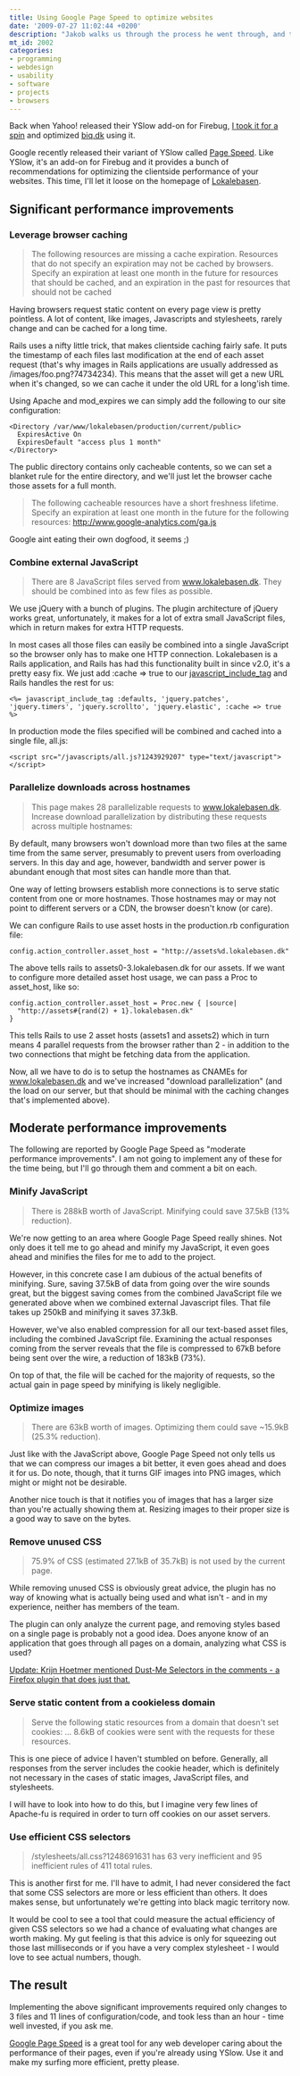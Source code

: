 ```yaml
---
title: Using Google Page Speed to optimize websites
date: '2009-07-27 11:02:44 +0200'
description: "Jakob walks us through the process he went through, and the tools he used to optimize the performance of an actual webpage."
mt_id: 2002
categories:
- programming
- webdesign
- usability
- software
- projects
- browsers
---
```

Back when Yahoo! released their YSlow add-on for Firebug, [I took it for a spin](https://mentalized.net/journal/2007/07/26/using-yslow-to-optimize-websites/) and optimized [biq.dk](http://biq.dk) using it.

Google recently released their variant of YSlow called [Page Speed](http://code.google.com/speed/page-speed/). Like YSlow, it's an add-on for Firebug and it provides a bunch of recommendations for optimizing the clientside performance of your websites. This time, I'll let it loose on the homepage of [Lokalebasen](http://www.lokalebasen.dk).

<!--more-->

## Significant performance improvements

### Leverage browser caching

> The following resources are missing a cache expiration. Resources that do not specify an expiration may not be cached by browsers. Specify an expiration at least one month in the future for resources that should be cached, and an expiration in the past for resources that should not be cached

Having browsers request static content on every page view is pretty pointless. A lot of content, like images, Javascripts and stylesheets, rarely change and can be cached for a long time.

Rails uses a nifty little trick, that makes clientside caching fairly safe. It puts the timestamp of each files last modification at the end of each asset request (that's why images in Rails applications are usually addressed as /images/foo.png?74734234). This means that the asset will get a new URL when it's changed, so we can cache it under the old URL for a long'ish time.

Using Apache and mod_expires we can simply add the following to our site configuration:

    <Directory /var/www/lokalebasen/production/current/public>
      ExpiresActive On
      ExpiresDefault "access plus 1 month"
    </Directory>

The public directory contains only cacheable contents, so we can set a blanket rule for the entire directory, and we'll just let the browser cache those assets for a full month.

> The following cacheable resources have a short freshness lifetime. Specify an expiration at least one month in the future for the following resources: http://www.google-analytics.com/ga.js

Google aint eating their own dogfood, it seems ;)


### Combine external JavaScript

> There are 8 JavaScript files served from www.lokalebasen.dk. They should be combined into as few files as possible.

We use jQuery with a bunch of plugins. The plugin architecture of jQuery works great, unfortunately, it makes for a lot of extra small JavaScript files, which in return makes for extra HTTP requests.

In most cases all those files can easily be combined into a single JavaScript so the browser only has to make one HTTP connection. Lokalebasen is a Rails application, and Rails has had this functionality built in since v2.0, it's a pretty easy fix. We just add :cache => true to our [javascript_include_tag](http://apidock.com/rails/ActionView/Helpers/AssetTagHelper/javascript_include_tag) and Rails handles the rest for us:

    <%= javascript_include_tag :defaults, 'jquery.patches', 'jquery.timers', 'jquery.scrollto', 'jquery.elastic', :cache => true %>

In production mode the files specified will be combined and cached into a single file, all.js:

    <script src="/javascripts/all.js?1243929207" type="text/javascript"></script>


### Parallelize downloads across hostnames

> This page makes 28 parallelizable requests to www.lokalebasen.dk. Increase download parallelization by distributing these requests across multiple hostnames:

By default, many browsers won't download more than two files at the same time from the same server, presumably to prevent users from overloading servers. In this day and age, however, bandwidth and server power is abundant enough that most sites can handle more than that.

One way of letting browsers establish more connections is to serve static content from one or more hostnames. Those hostnames may or may not point to different servers or a CDN, the browser doesn't know (or care).

We can configure Rails to use asset hosts in the production.rb configuration file:

    config.action_controller.asset_host = "http://assets%d.lokalebasen.dk"

The above tells rails to assets0-3.lokalebasen.dk for our assets. If we want to configure more detailed asset host usage, we can pass a Proc to asset_host, like so:

    config.action_controller.asset_host = Proc.new { |source|
      "http://assets#{rand(2) + 1}.lokalebasen.dk"
    }

This tells Rails to use 2 asset hosts (assets1 and assets2) which in turn means 4 parallel requests from the browser rather than 2 - in addition to the two connections that might be fetching data from the application.

Now, all we have to do is to setup the hostnames as CNAMEs for www.lokalebasen.dk and we've increased "download parallelization" (and the load on our server, but that should be minimal with the caching changes that's implemented above).


## Moderate performance improvements

The following are reported by Google Page Speed as "moderate performance improvements". I am not going to implement any of these for the time being, but I'll go through them and comment a bit on each.


### Minify JavaScript

> There is 288kB worth of JavaScript. Minifying could save 37.5kB (13% reduction).

We're now getting to an area where Google Page Speed really shines. Not only does it tell me to go ahead and minify my JavaScript, it even goes ahead and minifies the files for me to add to the project.

However, in this concrete case I am dubious of the actual benefits of minifying. Sure, saving 37.5kB of data from going over the wire sounds great, but the biggest saving comes from the combined JavaScript file we generated above when we combined external Javascript files. That file takes up 250kB and minifying it saves 37.3kB.

However, we've also enabled compression for all our text-based asset files, including the combined JavaScript file. Examining the actual responses coming from the server reveals that the file is compressed to 67kB before being sent over the wire, a reduction of 183kB (73%).

On top of that, the file will be cached for the majority of requests, so the actual gain in page speed by minifying is likely negligible.


### Optimize images

> There are 63kB worth of images. Optimizing them could save ~15.9kB (25.3% reduction).

Just like with the JavaScript above, Google Page Speed not only tells us that we can compress our images a bit better, it even goes ahead and does it for us. Do note, though, that it turns GIF images into PNG images, which might or might not be desirable.

Another nice touch is that it notifies you of images that has a larger size than you're actually showing them at. Resizing images to their proper size is a good way to save on the bytes.


### Remove unused CSS

> 75.9% of CSS (estimated 27.1kB of 35.7kB) is not used by the current page.

While removing unused CSS is obviously great advice, the plugin has no way of knowing what is actually being used and what isn't - and in my experience, neither has members of the team.

The plugin can only analyze the current page, and removing styles based on a single page is probably not a good idea. Does anyone know of an application that goes through all pages on a domain, analyzing what CSS is used?

<ins>Update: [Krijn Hoetmer](http://krijnhoetmer.nl/) mentioned [Dust-Me Selectors](https://addons.mozilla.org/en-US/firefox/addon/5392) in the comments - a Firefox plugin that does just that.</ins>


### Serve static content from a cookieless domain

> Serve the following static resources from a domain that doesn't set cookies:
> ...
> 8.6kB of cookies were sent with the requests for these resources.

This is one piece of advice I haven't stumbled on before. Generally, all responses from the server includes the cookie header, which is definitely not necessary in the cases of static images, JavaScript files, and stylesheets.

I will have to look into how to do this, but I imagine very few lines of Apache-fu is required in order to turn off cookies on our asset servers.


### Use efficient CSS selectors

> /stylesheets/all.css?1248691631 has 63 very inefficient and 95 inefficient rules of 411 total rules.

This is another first for me. I'll have to admit, I had never considered the fact that some CSS selectors are more or less efficient than others. It does makes sense, but unfortunately we're getting into black magic territory now.


It would be cool to see a tool that could measure the actual efficiency of given CSS selectors so we had a chance of evaluating what changes are worth making. My gut feeling is that this advice is only for squeezing out those last milliseconds or if you have a very complex stylesheet - I would love to see actual numbers, though.


## The result

Implementing the above significant improvements required only changes to 3 files and 11 lines of configuration/code, and took less than an hour - time well invested, if you ask me.

[Google Page Speed](http://code.google.com/speed/page-speed/) is a great tool for any web developer caring about the performance of their pages, even if you're already using YSlow. Use it and make my surfing more efficient, pretty please.

